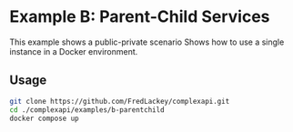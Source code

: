 # Example B: Parent-Child Services  

This example shows a public-private scenario Shows how to use a single instance in a Docker environment.

## Usage  

```bash
git clone https://github.com/FredLackey/complexapi.git
cd ./complexapi/examples/b-parentchild
docker compose up
```  
